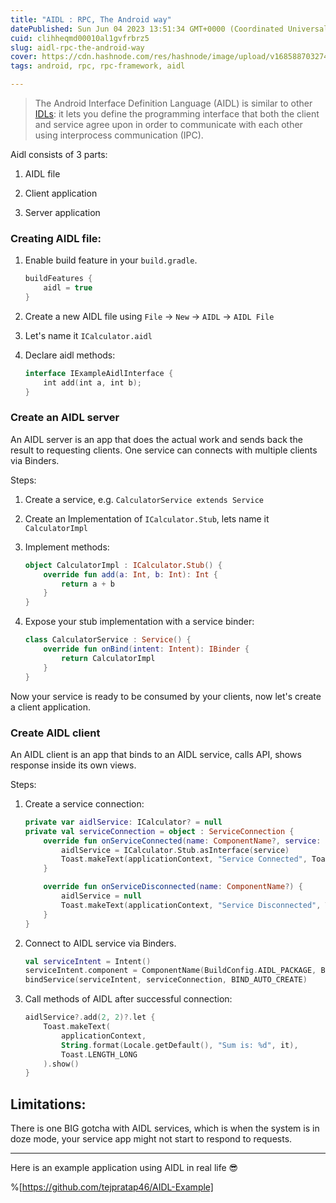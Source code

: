 ```yaml
---
title: "AIDL : RPC, The Android way"
datePublished: Sun Jun 04 2023 13:51:34 GMT+0000 (Coordinated Universal Time)
cuid: clihheqmd00010al1gvfrbrz5
slug: aidl-rpc-the-android-way
cover: https://cdn.hashnode.com/res/hashnode/image/upload/v1685887032744/adbfd0dc-1df0-4716-960a-552915105d11.avif
tags: android, rpc, rpc-framework, aidl

---
```


> The Android Interface Definition Language (AIDL) is similar to other [IDLs](https://en.wikipedia.org/wiki/Interface_description_language): it lets you define the programming interface that both the client and service agree upon in order to communicate with each other using interprocess communication (IPC).

Aidl consists of 3 parts:

1. AIDL file
    
2. Client application
    
3. Server application
    

### Creating AIDL file:

1. Enable build feature in your `build.gradle`.
    
    ```java
    buildFeatures {
        aidl = true
    }
    ```
    
2. Create a new AIDL file using `File` -&gt; `New` -&gt; `AIDL` -&gt; `AIDL File`
    
3. Let's name it `ICalculator.aidl`
    
4. Declare aidl methods:
    
    ```kotlin
    interface IExampleAidlInterface {
        int add(int a, int b);
    }
    ```
    

### Create an AIDL server

An AIDL server is an app that does the actual work and sends back the result to requesting clients. One service can connects with multiple clients via Binders.

Steps:

1. Create a service, e.g. `CalculatorService extends Service`
    
2. Create an Implementation of `ICalculator.Stub`, lets name it `CalculatorImpl`
    
3. Implement methods:
    
    ```kotlin
    object CalculatorImpl : ICalculator.Stub() {
        override fun add(a: Int, b: Int): Int {
            return a + b
        }
    }
    ```
    
4. Expose your stub implementation with a service binder:
    
    ```kotlin
    class CalculatorService : Service() {
        override fun onBind(intent: Intent): IBinder {
            return CalculatorImpl
        }
    }
    ```
    

Now your service is ready to be consumed by your clients, now let's create a client application.

### Create AIDL client

An AIDL client is an app that binds to an AIDL service, calls API, shows response inside its own views.

Steps:

1. Create a service connection:
    
    ```kotlin
    private var aidlService: ICalculator? = null
    private val serviceConnection = object : ServiceConnection {
        override fun onServiceConnected(name: ComponentName?, service: IBinder?) {
            aidlService = ICalculator.Stub.asInterface(service)
            Toast.makeText(applicationContext, "Service Connected", Toast.LENGTH_LONG).show()
        }
    
        override fun onServiceDisconnected(name: ComponentName?) {
            aidlService = null
            Toast.makeText(applicationContext, "Service Disconnected", Toast.LENGTH_LONG).show()
        }
    }
    ```
    
2. Connect to AIDL service via Binders.
    
    ```kotlin
    val serviceIntent = Intent()
    serviceIntent.component = ComponentName(BuildConfig.AIDL_PACKAGE, BuildConfig.AIDL_SERVICE)
    bindService(serviceIntent, serviceConnection, BIND_AUTO_CREATE)
    ```
    
3. Call methods of AIDL after successful connection:
    
    ```kotlin
    aidlService?.add(2, 2)?.let {
        Toast.makeText(
            applicationContext,
            String.format(Locale.getDefault(), "Sum is: %d", it),
            Toast.LENGTH_LONG
        ).show()
    }
    ```
    

## Limitations:

There is one BIG gotcha with AIDL services, which is when the system is in doze mode, your service app might not start to respond to requests.

---

Here is an example application using AIDL in real life 😎

%[https://github.com/tejpratap46/AIDL-Example]
